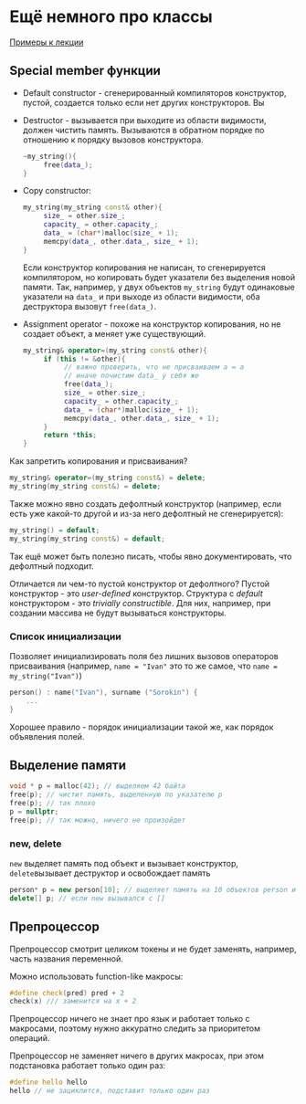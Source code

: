 # Ещё немного про классы
[Примеры к лекции](https://github.com/sorokin/cpp-course/blob/gh-pages/demos/string-demo/main.cpp)

## Special member функции

- Default constructor - сгенерированный компиляторов конструктор, пустой, создается только если нет других конструкторов. Вы

- Destructor - вызывается при выходите из области видимости, должен чистить память. Вызываются в обратном порядке по отношению к порядку вызовов конструктора.

	```c++
	~my_string(){
	     free(data_);
	}
	```

	

- Copy constructor:

  ```c++
  my_string(my_string const& other){
       size_ = other.size_;
       capacity_ = other.capacity_;
       data_ = (char*)malloc(size_ + 1);
       memcpy(data_, other.data_, size_ + 1);	
  }
  ```

  Если конструктор копирования не написан, то сгенерируется компилятором, но копировать будет указатели без выделения новой памяти. Так, например, у двух объектов `my_string` будут одинаковые указатели на `data_` и при выходе из области видимости, оба деструктора вызовут `free(data_)`. 

- Assignment operator - похоже на конструктор копирования, но не создает объект, а меняет уже существующий.
	
	```c++
	my_string& operator=(my_string const& other){
	     if (this != &other){ 
	          // важно проверить, что не присваиваем a = a
	          // иначе почистим data_ у себя же
	          free(data_);
	          size_ = other.size_;
	          capacity_ = other.capacity_;
	          data_ = (char*)malloc(size_ + 1);
	          memcpy(data_, other.data_, size_ + 1);	
	     }
	     return *this;
	}
	```

Как запретить копирования и присваивания?

```c++
my_string& operator=(my_string const&) = delete;
my_string(my_string const&) = delete;
```

Также можно явно создать дефолтный конструктор (например, если есть уже какой-то другой и из-за него дефолтный не сгенерируется):

```c++
my_string() = default;
my_string(my_string const&) = default;
```

Так ещё может быть полезно писать, чтобы явно документировать, что дефолтный подходит.

Отличается ли чем-то пустой конструктор от дефолтного?  Пустой конструктор - это *user-defined* конструктор. Структура с *default* конструктором - это  *trivially constructible*. Для них, например, при создании массива не будут вызываться конструкторы.

### Список инициализации

Позволяет инициализировать поля без лишних вызовов операторов присваивания (например, `name = "Ivan"` это то же самое, что `name = my_string("Ivan")`)

```c++
person() : name("Ivan"), surname ("Sorokin") {
	...
}
```

Хорошее правило - порядок инициализации такой же, как порядок объявления полей.

## Выделение памяти

```c++
void * p = malloc(42); // выделяем 42 байта
free(p); // чистит память, выделенную по указателю p
free(p); // так плохо
p = nullptr;
free(p); // так можно, ничего не произойдет
```

### new, delete

`new` выделяет память под объект и вызывает конструктор, `delete`вызывает деструктор и освобождает память

```c++
person* p = new person[10]; // выделяет память на 10 объектов person и вызывает их дефолтные конструкторы
delete[] p; // если new вызывался с []
```

## Препроцессор

Препроцессор смотрит целиком токены и не будет заменять, например, часть названия переменной.

Можно использовать function-like макросы:

```c++
#define check(pred) pred + 2
check(x) /// заменится на x + 2
```

Препроцессор ничего не знает про язык и работает только с макросами, поэтому нужно аккуратно следить за приоритетом операций.

Препроцессор не заменяет ничего в других макросах, при этом подстановка работает только один раз:

```c++
#define hello hello
hello // не зациклится, подставит только один раз
```

